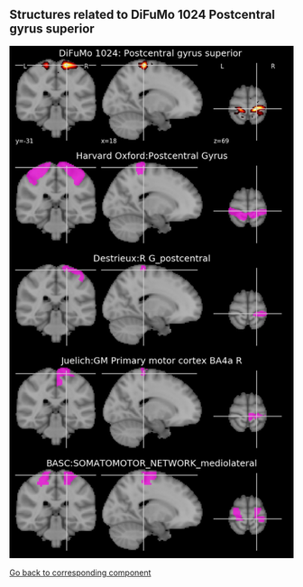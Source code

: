 


## Structures related to DiFuMo 1024 Postcentral gyrus superior 

![992](992.jpg "Structures related to DiFuMo 1024 Postcentral gyrus superior ")

[Go back to corresponding component](https://parietal-inria.github.io/DiFuMo/1024/html/992.html)